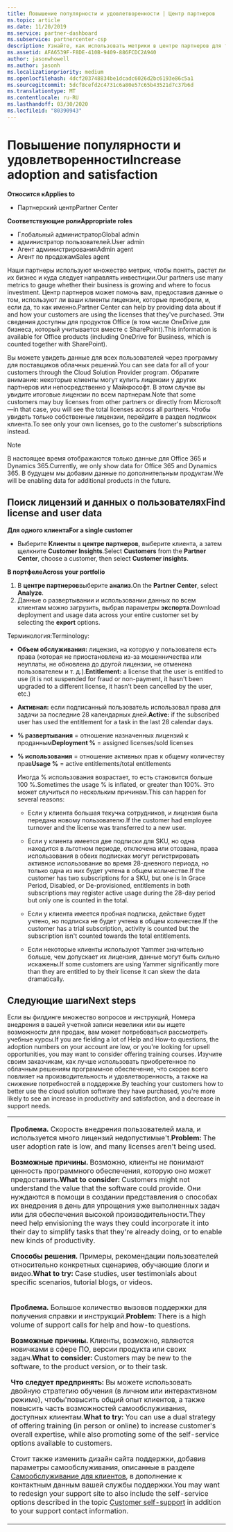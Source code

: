 ```yaml
---
title: Повышение популярности и удовлетворенности | Центр партнеров
ms.topic: article
ms.date: 11/20/2019
ms.service: partner-dashboard
ms.subservice: partnercenter-csp
description: Узнайте, как использовать метрики в центре партнеров для того, чтобы узнать, растет ли ваш бизнес, как клиенты используют свои лицензии и как сосредоточиться на инвестиций.
ms.assetid: AFA6539F-F8DE-410B-9409-886FCDC2A940
author: jasonwhowell
ms.author: jasonh
ms.localizationpriority: medium
ms.openlocfilehash: 4dcf203748834be1dcadc6026d2bc6193e86c5a1
ms.sourcegitcommit: 5dcf8cefd2c4731c6a80e57c65b43521d7c37b6d
ms.translationtype: MT
ms.contentlocale: ru-RU
ms.lasthandoff: 03/30/2020
ms.locfileid: "80390943"
---
```

# <a name="increase-adoption-and-satisfaction"></a><span data-ttu-id="00e80-103">Повышение популярности и удовлетворенности</span><span class="sxs-lookup"><span data-stu-id="00e80-103">Increase adoption and satisfaction</span></span>

<span data-ttu-id="00e80-104">**Относится к**</span><span class="sxs-lookup"><span data-stu-id="00e80-104">**Applies to**</span></span>

-  <span data-ttu-id="00e80-105">Партнерский центр</span><span class="sxs-lookup"><span data-stu-id="00e80-105">Partner Center</span></span>

<span data-ttu-id="00e80-106">**Соответствующие роли**</span><span class="sxs-lookup"><span data-stu-id="00e80-106">**Appropriate roles**</span></span>
-   <span data-ttu-id="00e80-107">Глобальный администратор</span><span class="sxs-lookup"><span data-stu-id="00e80-107">Global admin</span></span>
-   <span data-ttu-id="00e80-108">администратор пользователей.</span><span class="sxs-lookup"><span data-stu-id="00e80-108">User admin</span></span>
-   <span data-ttu-id="00e80-109">Агент администрирования</span><span class="sxs-lookup"><span data-stu-id="00e80-109">Admin agent</span></span>
-   <span data-ttu-id="00e80-110">Агент по продажам</span><span class="sxs-lookup"><span data-stu-id="00e80-110">Sales agent</span></span>

<span data-ttu-id="00e80-111">Наши партнеры используют множество метрик, чтобы понять, растет ли их бизнес и куда следует направлять инвестиции.</span><span class="sxs-lookup"><span data-stu-id="00e80-111">Our partners use many metrics to gauge whether their business is growing and where to focus investment.</span></span> <span data-ttu-id="00e80-112">Центр партнеров может помочь вам, предоставив данные о том, используют ли ваши клиенты лицензии, которые приобрели, и, если да, то как именно.</span><span class="sxs-lookup"><span data-stu-id="00e80-112">Partner Center can help by providing data about if and how your customers are using the licenses that they've purchased.</span></span> <span data-ttu-id="00e80-113">Эти сведения доступны для продуктов Office (в том числе OneDrive для бизнеса, который учитывается вместе с SharePoint).</span><span class="sxs-lookup"><span data-stu-id="00e80-113">This information is available for Office products (including OneDrive for Business, which is counted together with SharePoint).</span></span>

<span data-ttu-id="00e80-114">Вы можете увидеть данные для всех пользователей через программу для поставщиков облачных решений.</span><span class="sxs-lookup"><span data-stu-id="00e80-114">You can see data for all of your customers through the Cloud Solution Provider program.</span></span> <span data-ttu-id="00e80-115">Обратите внимание: некоторые клиенты могут купить лицензии у других партнеров или непосредственно у Майкрософт. В этом случае вы увидите итоговые лицензии по всем партнерам.</span><span class="sxs-lookup"><span data-stu-id="00e80-115">Note that some customers may buy licenses from other partners or directly from Microsoft—in that case, you will see the total licenses across all partners.</span></span> <span data-ttu-id="00e80-116">Чтобы увидеть только собственные лицензии, перейдите в раздел подписок клиента.</span><span class="sxs-lookup"><span data-stu-id="00e80-116">To see only your own licenses, go to the customer's subscriptions instead.</span></span>

> [!NOTE]  
>  <span data-ttu-id="00e80-117">В настоящее время отображаются только данные для Office 365 и Dynamics 365.</span><span class="sxs-lookup"><span data-stu-id="00e80-117">Currently, we only show data for Office 365 and Dynamics 365.</span></span> <span data-ttu-id="00e80-118">В будущем мы добавим данные по дополнительным продуктам.</span><span class="sxs-lookup"><span data-stu-id="00e80-118">We will be enabling data for additional products in the future.</span></span>

## <a name="find-license-and-user-data"></a><span data-ttu-id="00e80-119">Поиск лицензий и данных о пользователях</span><span class="sxs-lookup"><span data-stu-id="00e80-119">Find license and user data</span></span>


<span data-ttu-id="00e80-120">**Для одного клиента**</span><span class="sxs-lookup"><span data-stu-id="00e80-120">**For a single customer**</span></span>

-   <span data-ttu-id="00e80-121">Выберите **Клиенты** в **центре партнеров**, выберите клиента, а затем щелкните **Customer Insights**.</span><span class="sxs-lookup"><span data-stu-id="00e80-121">Select **Customers** from the **Partner Center**, choose a customer, then select **Customer insights**.</span></span>

<span data-ttu-id="00e80-122">**В портфеле**</span><span class="sxs-lookup"><span data-stu-id="00e80-122">**Across your portfolio**</span></span>

1.  <span data-ttu-id="00e80-123">В **центре партнеров**выберите **анализ**.</span><span class="sxs-lookup"><span data-stu-id="00e80-123">On the **Partner Center**, select **Analyze**.</span></span>
2.  <span data-ttu-id="00e80-124">Данные о развертывании и использовании данных по всем клиентам можно загрузить, выбрав параметры **экспорта**.</span><span class="sxs-lookup"><span data-stu-id="00e80-124">Download deployment and usage data across your entire customer set by selecting the **export** options.</span></span>

<span data-ttu-id="00e80-125">Терминология:</span><span class="sxs-lookup"><span data-stu-id="00e80-125">Terminology:</span></span>

-   <span data-ttu-id="00e80-126">**Объем обслуживания:** лицензия, на которую у пользователя есть права (которая не приостановлена из-за мошенничества или неуплаты, не обновлена до другой лицензии, не отменена пользователем и т. д.).</span><span class="sxs-lookup"><span data-stu-id="00e80-126">**Entitlement:** a license that the user is entitled to use (it is not suspended for fraud or non-payment, it hasn't been upgraded to a different license, it hasn't been cancelled by the user, etc.)</span></span>

-   <span data-ttu-id="00e80-127">**Активная:** если подписанный пользователь использовал права для задачи за последние 28 календарных дней.</span><span class="sxs-lookup"><span data-stu-id="00e80-127">**Active:** if the subscribed user has used the entitlement for a task in the last 28 calendar days.</span></span>

-   <span data-ttu-id="00e80-128">**% развертывания** = отношение назначенных лицензий к проданным</span><span class="sxs-lookup"><span data-stu-id="00e80-128">**Deployment %** = assigned licenses/sold licenses</span></span>

-   <span data-ttu-id="00e80-129">**% использования** = отношение активных прав к общему количеству прав</span><span class="sxs-lookup"><span data-stu-id="00e80-129">**Usage %** = active entitlements/total entitlements</span></span>

    <span data-ttu-id="00e80-130">Иногда % использования возрастает, то есть становится больше 100 %.</span><span class="sxs-lookup"><span data-stu-id="00e80-130">Sometimes the usage % is inflated, or greater than 100%.</span></span> <span data-ttu-id="00e80-131">Это может случиться по нескольким причинам.</span><span class="sxs-lookup"><span data-stu-id="00e80-131">This can happen for several reasons:</span></span>

    -   <span data-ttu-id="00e80-132">Если у клиента большая текучка сотрудников, и лицензия была передана новому пользователю.</span><span class="sxs-lookup"><span data-stu-id="00e80-132">If the customer had employee turnover and the license was transferred to a new user.</span></span>

    -   <span data-ttu-id="00e80-133">Если у клиента имеется две подписки для SKU, но одна находится в льготном периоде, отключена или отозвана, права использования в обеих подписках могут регистрировать активное использование во время 28-дневного периода, но только одна из них будет учтена в общем количестве.</span><span class="sxs-lookup"><span data-stu-id="00e80-133">If the customer has two subscriptions for a SKU, but one is In Grace Period, Disabled, or De-provisioned, entitlements in both subscriptions may register active usage during the 28-day period but only one is counted in the total.</span></span>

    -   <span data-ttu-id="00e80-134">Если у клиента имеется пробная подписка, действие будет учтено, но подписка не будет учтена в общем количестве.</span><span class="sxs-lookup"><span data-stu-id="00e80-134">If the customer has a trial subscription, activity is counted but the subscription isn't counted towards the total entitlements.</span></span>

    -   <span data-ttu-id="00e80-135">Если некоторые клиенты используют Yammer значительно больше, чем допускает их лицензия, данные могут быть сильно искажены.</span><span class="sxs-lookup"><span data-stu-id="00e80-135">If some customers are using Yammer significantly more than they are entitled to by their license it can skew the data dramatically.</span></span>

## <a name="next-steps"></a><span data-ttu-id="00e80-136">Следующие шаги</span><span class="sxs-lookup"><span data-stu-id="00e80-136">Next steps</span></span>


<span data-ttu-id="00e80-137">Если вы филдинге множество вопросов и инструкций, Номера внедрения в вашей учетной записи невелики или вы ищете возможности для продаж, вам может потребоваться рассмотреть учебные курсы.</span><span class="sxs-lookup"><span data-stu-id="00e80-137">If you are fielding a lot of Help and How-to questions, the adoption numbers on your account are low, or you're looking for upsell opportunities, you may want to consider offering training courses.</span></span> <span data-ttu-id="00e80-138">Изучите своим заказчикам, как лучше использовать приобретенное по облачным решениям программное обеспечение, что скорее всего повлияет на производительность и удовлетворенность, а также на снижение потребностей в поддержке.</span><span class="sxs-lookup"><span data-stu-id="00e80-138">By teaching your customers how to better use the cloud solution software they have purchased, you're more likely to see an increase in productivity and satisfaction, and a decrease in support needs.</span></span>

<table>
<colgroup>
<col width="100%" />
</colgroup>
<tbody>
<tr class="odd">
<td><p><span data-ttu-id="00e80-139"><strong>Проблема.</strong> Скорость внедрения пользователей мала, и используется много лицензий недопустимые&#39;t.</span><span class="sxs-lookup"><span data-stu-id="00e80-139"><strong>Problem:</strong> The user adoption rate is low, and many licenses aren&#39;t being used.</span></span></p>
<p><span data-ttu-id="00e80-140"><strong>Возможные причины.</strong> Возможно, клиенты не понимают ценность программного обеспечения, которую оно может предоставить.</span><span class="sxs-lookup"><span data-stu-id="00e80-140"><strong>What to consider:</strong> Customers might not understand the value that the software could provide.</span></span> <span data-ttu-id="00e80-141">Они нуждаются в помощи в создании представления о способах их внедрения в день для упрощения уже выполненных задач или для обеспечения высокой производительности.</span><span class="sxs-lookup"><span data-stu-id="00e80-141">They need help envisioning the ways they could incorporate it into their day to simplify tasks that they're already doing, or to enable new kinds of productivity.</span></span></p>
<p><span data-ttu-id="00e80-142"><strong>Способы решения.</strong> Примеры, рекомендации пользователей относительно конкретных сценариев, обучающие блоги и видео.</span><span class="sxs-lookup"><span data-stu-id="00e80-142"><strong>What to try:</strong> Case studies, user testimonials about specific scenarios, tutorial blogs, or videos.</span></span></p></td>
</tr>
<tr class="even">
<td><p><span data-ttu-id="00e80-143"><strong>Проблема.</strong> Большое количество вызовов поддержки для получения справки и инструкций.</span><span class="sxs-lookup"><span data-stu-id="00e80-143"><strong>Problem:</strong> There is a high volume of support calls for help and how-to questions.</span></span></p>
<p><span data-ttu-id="00e80-144"><strong>Возможные причины.</strong> Клиенты, возможно, являются новичками в сфере ПО, версии продукта или своих задач.</span><span class="sxs-lookup"><span data-stu-id="00e80-144"><strong>What to consider:</strong> Customers may be new to the software, to the product version, or to their task.</span></span></p>
<p><span data-ttu-id="00e80-145"><strong>Что следует предпринять:</strong> Вы можете использовать двойную стратегию обучения (в личном или интерактивном режиме), чтобы&#39;повысить общий опыт клиентов, а также повысить часть возможностей самообслуживания, доступных клиентам.</span><span class="sxs-lookup"><span data-stu-id="00e80-145"><strong>What to try:</strong> You can use a dual strategy of offering training (in person or online) to increase customer&#39;s overall expertise, while also promoting some of the self-service options available to customers.</span></span></p>
<p><span data-ttu-id="00e80-146">Стоит также изменить дизайн сайта поддержки, добавив параметры самообслуживания, описанные в разделе <a href="customer-self-support.md" data-raw-source="[Customer self-support](customer-self-support.md)">Самообслуживание для клиентов</a>, в дополнение к контактным данным вашей службы поддержки.</span><span class="sxs-lookup"><span data-stu-id="00e80-146">You may want to redesign your support site to also include the self-service options described in the topic <a href="customer-self-support.md" data-raw-source="[Customer self-support](customer-self-support.md)">Customer self-support</a> in addition to your support contact information.</span></span></p></td>
</tr>
</tbody>
</table>

 

 

 



